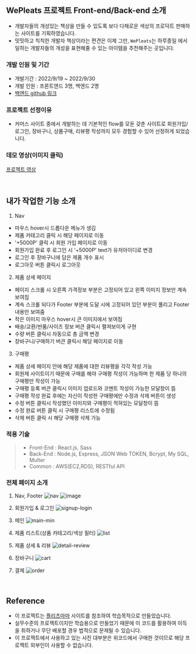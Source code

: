 ## WePleats 프로젝트 Front-end/Back-end 소개

- 개발자들의 개성있는 책상을 만들 수 있도록 보다 다채로운 색상의 프로덕트 판매하는 사이트를 기획하였습니다.
- 밋밋하고 칙칙한 개발자 책상이라는 편견은 이제 그만, `WePleats`는 하루종일 에서 일하는 개발자들의 개성을 표현해줄 수 있는 아이템을 추천해주는 곳입니다.

### 개발 인원 및 기간

- 개발기간 : 2022/9/19 ~ 2022/9/30
- 개발 인원 : 프론트엔드 3명, 백엔드 2명
- [백엔드 github 링크]()

### 프로젝트 선정이유

- 커머스 사이트 중에서 개발하는 데 기본적인 flow를 모둔 갖춘 사이트로 회원가입/로그인, 장바구니, 상품구매, 리뷰평 작성까지 모두 경험할 수 있어 선정하게 되었습니다.

### 데모 영상(이미지 클릭)

[프로젝트 영상](https://www.youtube.com/watch?v=Mao03-WqfxQ)

<br>

## 내가 작업한  기능 소개

1. Nav
- 마우스 hover시 드롭다운 메뉴가 생김
- 제품 카테고리 클릭 시 해당 페이지로 이동
- '+5000P' 클릭 시 회원 가입 페이지로 이동
- 회원가입 완료 후 로그인 시 '+5000P' text가 유저아이디로 변경
- 로그인 후 장바구니에 담은 제품 개수 표시
- 로그아웃 버튼 클릭시 로그아웃 

2. 제품 상세 페이지
- 페이지 스크롤 시 오른쪽 가격정보 부분은 고정되어 있고 왼쪽 이미지 정보만 계속 보여짐
- 계속 스크롤 되다가 Footer 부분에 도달 시에 고정되어 있던 부분이 풀리고 Footer내용만 보여줌
- 작은 이미지 마우스 hover시 큰 이미지에서 보여짐
- 배송/교환/반품/사이즈 정보 버큰 클릭시 펼져보이게 구현
- 수량 버튼 클릭시 자동으로 총 금액 변경
- 장바구니/구매하기 버큰 클릭시 해당 페이지로 이동

3. 구매평
- 제품 상세 페이지 안에 해당 제품에 대한 리뷰평을 각각 작성 가능
- 회원제 사이트이기 때문에 구매를 해야 구매평 작성이 가능하며 한 제품 당 하나의 구매평만 작성이 가능
- 구매평 등록 버큰 클릭시 이미지 업로드와 코멘트 작성이 가능한 모달창이 뜸
- 구매평 작성 완료 후에는 자신이 작성한 구매평에만 수정과 삭제 버튼이 생성
- 수정 버튼 클릭시 작성했던 이미지와 구매평이 적혀있는 모달창이 뜸
- 수정 완료 버튼 클릭 시 구매평 리스트에 수정됨
- 삭제 버튼 클릭 시 해당 구매평 삭제 가능

### 적용 기술

> - Front-End : React.js, Sass
> - Back-End : Node.js, Express, JSON Web TOKEN, Bcrypt, My SQL, Multer
> - Common : AWS(EC2,RDS), RESTful API

### 전체 페이지 소개

1. Nav, Footer
![nav](https://user-images.githubusercontent.com/84329979/193393550-cafb8a2b-aa6a-4826-9ffb-cd43e47f1548.gif)
![image](https://user-images.githubusercontent.com/84329979/193393566-d8bec7f6-d49b-448e-9650-c87b8cbdf55d.png)


2. 회원가입 & 로그인
![signup-login](https://user-images.githubusercontent.com/84329979/193393340-f1ce0258-8beb-4e09-85c6-ebbbff382f69.gif)


3. 메인
![main-min](https://user-images.githubusercontent.com/84329979/193393407-e6015e16-540d-45ee-8a14-df259709d5ff.gif)


4. 제품 리스트(상품 카테고리/색상 필터)
![list](https://user-images.githubusercontent.com/84329979/193393383-f1ad1398-5ac3-4474-816a-3fc55c1a6946.gif)


5. 제품 상세 & 리뷰
![detail-review](https://user-images.githubusercontent.com/84329979/193393386-4a6a6562-762b-4775-bb9c-ae391d9f8dd7.gif)


6. 장바구니
![cart](https://user-images.githubusercontent.com/84329979/193393390-888a1199-d5c3-457f-88fd-1fa530517302.gif)


7. 결제
![order](https://user-images.githubusercontent.com/84329979/193393397-e8420349-bacb-43ef-8c7a-e7968af02c7f.gif)


<br>

## Reference

- 이 프로젝트는 [플리츠마마](https://pleatsmama.com/) 사이트를 참조하여 학습목적으로 만들었습니다.
- 실무수준의 프로젝트이지만 학습용으로 만들었기 때문에 이 코드를 활용하여 이득을 취하거나 무단 배포할 경우 법적으로 문제될 수 있습니다.
- 이 프로젝트에서 사용하고 있는 사진 대부분은 위코드에서 구매한 것이므로 해당 프로젝트 외부인이 사용할 수 없습니다.
